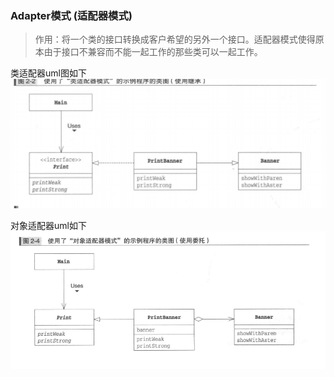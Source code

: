 ### Adapter模式 (适配器模式)
>作用：将一个类的接口转换成客户希望的另外一个接口。适配器模式使得原本由于接口不兼容而不能一起工作的那些类可以一起工作。

类适配器uml图如下
![img.png](img.png)

对象适配器uml如下
![img_1.png](img_1.png)
